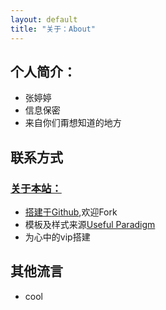 ```yaml
---
layout: default
title: "关于：About"
---
```


## 个人简介：

* 张婷婷
* 信息保密
* 来自你们甭想知道的地方

## 联系方式

<p class="contact">
 <a href="" title="qq联系我">
</p>

### 关于本站：

* 搭建于[Github](https://github.com/strongQ/strongQ.github.io),欢迎Fork
* 模板及样式来源[Useful Paradigm](http://usefulparadigm.com/)
* 为心中的vip搭建

## 其他流言
* cool
